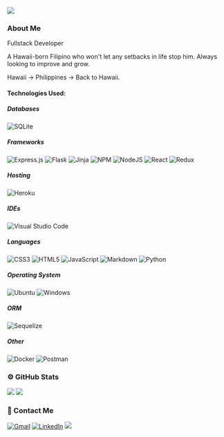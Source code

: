 <!-- 
### [![Typing SVG] -->

<img src="https://readme-typing-svg.herokuapp.com/?lines=Hello+I+am+Edward+Felipe+III;Full+Stack+Web+Developer" />

### About Me
  Fullstack Developer

  A Hawaii-born Filipino who won't let any setbacks in life stop him. Always looking to improve and grow. 
  
  Hawaii -> Philippines -> Back to Hawaii. 
  

#### Technologies Used:

##### Databases
  ![SQLite](https://img.shields.io/badge/sqlite-%2307405e.svg?style=for-the-badge&logo=sqlite&logoColor=white)
  
##### Frameworks
  ![Express.js](https://img.shields.io/badge/express.js-%23404d59.svg?style=for-the-badge&logo=express&logoColor=%2361DAFB)
  ![Flask](https://img.shields.io/badge/flask-%23000.svg?style=for-the-badge&logo=flask&logoColor=white)
  ![Jinja](https://img.shields.io/badge/jinja-white.svg?style=for-the-badge&logo=jinja&logoColor=black)
  ![NPM](https://img.shields.io/badge/NPM-%23000000.svg?style=for-the-badge&logo=npm&logoColor=white)
  ![NodeJS](https://img.shields.io/badge/node.js-6DA55F?style=for-the-badge&logo=node.js&logoColor=white)
  ![React](https://img.shields.io/badge/react-%2320232a.svg?style=for-the-badge&logo=react&logoColor=%2361DAFB)
  ![Redux](https://img.shields.io/badge/redux-%23593d88.svg?style=for-the-badge&logo=redux&logoColor=white)
##### Hosting
  ![Heroku](https://img.shields.io/badge/heroku-%23430098.svg?style=for-the-badge&logo=heroku&logoColor=white)
##### IDEs
  ![Visual Studio Code](https://img.shields.io/badge/Visual%20Studio%20Code-0078d7.svg?style=for-the-badge&logo=visual-studio-code&logoColor=white)
##### Languages
  ![CSS3](https://img.shields.io/badge/css3-%231572B6.svg?style=for-the-badge&logo=css3&logoColor=white)
  ![HTML5](https://img.shields.io/badge/html5-%23E34F26.svg?style=for-the-badge&logo=html5&logoColor=white)
  ![JavaScript](https://img.shields.io/badge/javascript-%23323330.svg?style=for-the-badge&logo=javascript&logoColor=%23F7DF1E)
  ![Markdown](https://img.shields.io/badge/markdown-%23000000.svg?style=for-the-badge&logo=markdown&logoColor=white)
  ![Python](https://img.shields.io/badge/python-3670A0?style=for-the-badge&logo=python&logoColor=ffdd54)
##### Operating System
  ![Ubuntu](https://img.shields.io/badge/Ubuntu-E95420?style=for-the-badge&logo=ubuntu&logoColor=white)
  ![Windows](https://img.shields.io/badge/Windows-0078D6?style=for-the-badge&logo=windows&logoColor=white)
##### ORM
  ![Sequelize](https://img.shields.io/badge/Sequelize-52B0E7?style=for-the-badge&logo=Sequelize&logoColor=white)
##### Other
  ![Docker](https://img.shields.io/badge/docker-%230db7ed.svg?style=for-the-badge&logo=docker&logoColor=white)
  ![Postman](https://img.shields.io/badge/Postman-FF6C37?style=for-the-badge&logo=postman&logoColor=white)
  
  
### :gear: GitHub Stats
<img src="https://github-readme-stats.vercel.app/api/top-langs/?username=E-F-III&theme=blue-green" />
<img src="https://github-readme-stats.vercel.app/api?username=E-F-III&theme=blue-green" />

### :e-mail: Contact Me
[![Gmail](https://img.shields.io/badge/Gmail-D14836?style=for-the-badge&logo=gmail&logoColor=white)](mailto:edomfel3@gmail.com)
[![LinkedIn](https://img.shields.io/badge/linkedin-%230077B5.svg?style=for-the-badge&logo=linkedin&logoColor=white)](https://www.linkedin.com/in/efiii/)
![](https://komarev.com/ghpvc/?username=E-F-III&color=blue&style=for-the-badge&label=Fans+of+EFIII)
